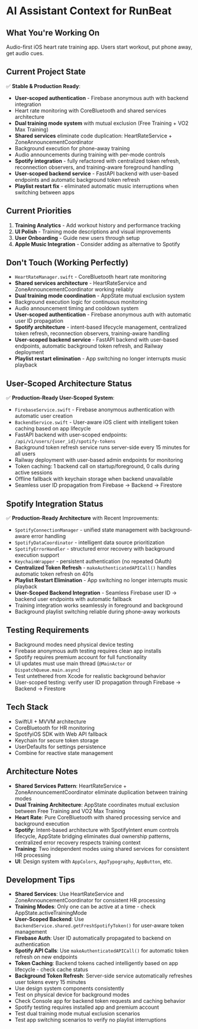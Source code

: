 # AI Assistant Context for RunBeat

## What You're Working On
Audio-first iOS heart rate training app. Users start workout, put phone away, get audio cues.

## Current Project State
✅ **Stable & Production Ready**:
- **User-scoped authentication** - Firebase anonymous auth with backend integration
- Heart rate monitoring with CoreBluetooth and shared services architecture
- **Dual training mode system** with mutual exclusion (Free Training + VO2 Max Training)
- **Shared services** eliminate code duplication: HeartRateService + ZoneAnnouncementCoordinator
- Background execution for phone-away training  
- Audio announcements during training with per-mode controls
- **Spotify integration** - fully refactored with centralized token refresh, reconnection observers, and training-aware foreground handling
- **User-scoped backend service** - FastAPI backend with user-based endpoints and automatic background token refresh
- **Playlist restart fix** - eliminated automatic music interruptions when switching between apps

## Current Priorities
1. **Training Analytics** - Add workout history and performance tracking
2. **UI Polish** - Training mode descriptions and visual improvements
3. **User Onboarding** - Guide new users through setup
4. **Apple Music Integration** - Consider adding as alternative to Spotify

## Don't Touch (Working Perfectly)
- `HeartRateManager.swift` - CoreBluetooth heart rate monitoring
- **Shared services architecture** - HeartRateService and ZoneAnnouncementCoordinator working reliably
- **Dual training mode coordination** - AppState mutual exclusion system
- Background execution logic for continuous monitoring
- Audio announcement timing and cooldown system
- **User-scoped authentication** - Firebase anonymous auth with automatic user ID propagation
- **Spotify architecture** - intent-based lifecycle management, centralized token refresh, reconnection observers, training-aware handling
- **User-scoped backend service** - FastAPI backend with user-based endpoints, automatic background token refresh, and Railway deployment
- **Playlist restart elimination** - App switching no longer interrupts music playback

## User-Scoped Architecture Status
✅ **Production-Ready User-Scoped System**:
- `FirebaseService.swift` - Firebase anonymous authentication with automatic user creation
- `BackendService.swift` - User-aware iOS client with intelligent token caching based on app lifecycle
- FastAPI backend with user-scoped endpoints: `/api/v1/users/{user_id}/spotify-tokens`
- Background token refresh service runs server-side every 15 minutes for all users
- Railway deployment with user-based admin endpoints for monitoring
- Token caching: 1 backend call on startup/foreground, 0 calls during active sessions
- Offline fallback with keychain storage when backend unavailable
- Seamless user ID propagation from Firebase → Backend → Firestore

## Spotify Integration Status
✅ **Production-Ready Architecture** with Recent Improvements:
- `SpotifyConnectionManager` - unified state management with background-aware error handling
- `SpotifyDataCoordinator` - intelligent data source prioritization  
- `SpotifyErrorHandler` - structured error recovery with background execution support
- `KeychainWrapper` - persistent authentication (no repeated OAuth)
- **Centralized Token Refresh** - `makeAuthenticatedAPICall()` handles automatic token refresh on 401s
- **Playlist Restart Elimination** - App switching no longer interrupts music playback
- **User-Scoped Backend Integration** - Seamless Firebase user ID → backend user endpoints with automatic fallback
- Training integration works seamlessly in foreground and background
- Background playlist switching reliable during phone-away workouts

## Testing Requirements
- Background modes need physical device testing
- Firebase anonymous auth testing requires clean app installs
- Spotify requires premium account for full functionality
- UI updates must use main thread (`@MainActor` or `DispatchQueue.main.async`)
- Test untethered from Xcode for realistic background behavior
- User-scoped testing: verify user ID propagation through Firebase → Backend → Firestore

## Tech Stack
- SwiftUI + MVVM architecture
- CoreBluetooth for HR monitoring
- SpotifyiOS SDK with Web API fallback
- Keychain for secure token storage
- UserDefaults for settings persistence
- Combine for reactive state management

## Architecture Notes
- **Shared Services Pattern**: HeartRateService + ZoneAnnouncementCoordinator eliminate duplication between training modes
- **Dual Training Architecture**: AppState coordinates mutual exclusion between Free Training and VO2 Max Training
- **Heart Rate**: Pure CoreBluetooth with shared processing service and background execution
- **Spotify**: Intent-based architecture with SpotifyIntent enum controls lifecycle, AppState bridging eliminates dual ownership patterns, centralized error recovery respects training context
- **Training**: Two independent modes using shared services for consistent HR processing
- **UI**: Design system with `AppColors`, `AppTypography`, `AppButton`, etc.

## Development Tips
- **Shared Services**: Use HeartRateService and ZoneAnnouncementCoordinator for consistent HR processing
- **Training Modes**: Only one can be active at a time - check AppState.activeTrainingMode
- **User-Scoped Backend**: Use `BackendService.shared.getFreshSpotifyToken()` for user-aware token management
- **Firebase Auth**: User ID automatically propagated to backend on authentication
- **Spotify API Calls**: Use `makeAuthenticatedAPICall()` for automatic token refresh on new endpoints
- **Token Caching**: Backend tokens cached intelligently based on app lifecycle - check cache status
- **Background Token Refresh**: Server-side service automatically refreshes user tokens every 15 minutes
- Use design system components consistently
- Test on physical device for background modes
- Check Console app for backend token requests and caching behavior
- Spotify testing requires installed app and premium account
- Test dual training mode mutual exclusion scenarios
- Test app switching scenarios to verify no playlist interruptions